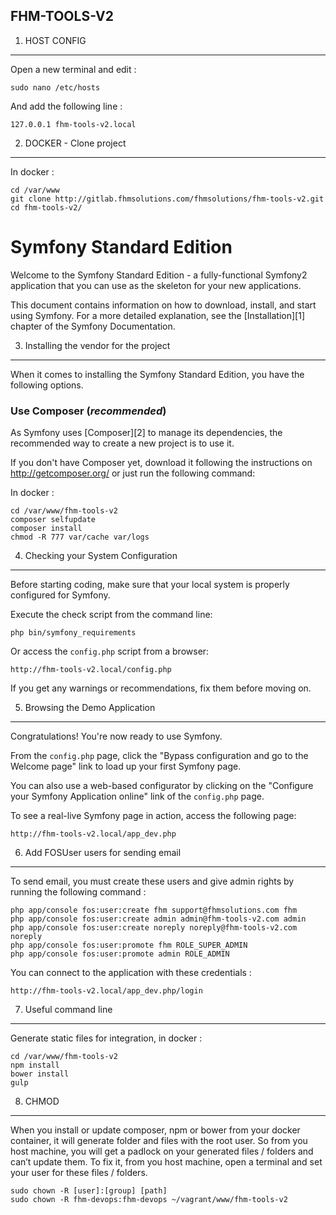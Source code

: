FHM-TOOLS-V2
------------

1) HOST CONFIG
--------------

Open a new terminal and edit :

    sudo nano /etc/hosts

And add the following line :

    127.0.0.1 fhm-tools-v2.local

2) DOCKER - Clone project
-------------------------

In docker :

    cd /var/www
    git clone http://gitlab.fhmsolutions.com/fhmsolutions/fhm-tools-v2.git
    cd fhm-tools-v2/

Symfony Standard Edition
========================

Welcome to the Symfony Standard Edition - a fully-functional Symfony2
application that you can use as the skeleton for your new applications.

This document contains information on how to download, install, and start
using Symfony. For a more detailed explanation, see the [Installation][1]
chapter of the Symfony Documentation.

3) Installing the vendor for the project
----------------------------------------

When it comes to installing the Symfony Standard Edition, you have the
following options.

### Use Composer (*recommended*)

As Symfony uses [Composer][2] to manage its dependencies, the recommended way
to create a new project is to use it.

If you don't have Composer yet, download it following the instructions on
http://getcomposer.org/ or just run the following command:

In docker :

    cd /var/www/fhm-tools-v2
    composer selfupdate
    composer install
    chmod -R 777 var/cache var/logs

4) Checking your System Configuration
-------------------------------------

Before starting coding, make sure that your local system is properly
configured for Symfony.

Execute the check script from the command line:

    php bin/symfony_requirements

Or access the `config.php` script from a browser:

    http://fhm-tools-v2.local/config.php

If you get any warnings or recommendations, fix them before moving on.

5) Browsing the Demo Application
--------------------------------

Congratulations! You're now ready to use Symfony.

From the `config.php` page, click the "Bypass configuration and go to the
Welcome page" link to load up your first Symfony page.

You can also use a web-based configurator by clicking on the "Configure your
Symfony Application online" link of the `config.php` page.

To see a real-live Symfony page in action, access the following page:

    http://fhm-tools-v2.local/app_dev.php

6) Add FOSUser users for sending email
--------------------------------------

To send email, you must create these users and give admin rights by running the following command :

    php app/console fos:user:create fhm support@fhmsolutions.com fhm
    php app/console fos:user:create admin admin@fhm-tools-v2.com admin
    php app/console fos:user:create noreply noreply@fhm-tools-v2.com noreply
    php app/console fos:user:promote fhm ROLE_SUPER_ADMIN
    php app/console fos:user:promote admin ROLE_ADMIN

You can connect to the application with these credentials :

    http://fhm-tools-v2.local/app_dev.php/login

7) Useful command line
----------------------

Generate static files for integration, in docker :

    cd /var/www/fhm-tools-v2
    npm install
    bower install
    gulp
    
8) CHMOD
--------

When you install or update composer, npm or bower from your docker container, it will generate folder and files with the root user. So from you host machine, you will get a padlock on your generated files / folders and can’t update them. To fix it, from you host machine, open a terminal and set your user for these files / folders. 

    sudo chown -R [user]:[group] [path]
    sudo chown -R fhm-devops:fhm-devops ~/vagrant/www/fhm-tools-v2

